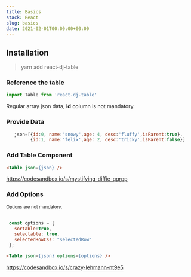 ```yaml
---
title: Basics
stack: React
slug: basics
date: 2021-02-01T00:00:00+00:00
---
```


## Installation

>yarn add react-dj-table

### Reference the table
```js
import Table from 'react-dj-table'
```
Regular array json data, <b>Id</b> column is not mandatory.
### Provide Data
 ```js
    json=[{id:0, name:'snowy',age: 4, desc:'fluffy',isParent:true},
          {id:1, name:'felix',age: 2, desc:'tricky',isParent:false}]
```
### Add Table Component
```html
<Table json={json} />
```

https://codesandbox.io/s/mystifying-diffie-qgrpp

### Add Options
<sub>Options are not mandatory.</sub>

 ```js
  
  const options = {
    sortable:true,
    selectable: true,
    selectedRowCss: "selectedRow"
  };

```
```html
<Table json={json} options={options} />
```

https://codesandbox.io/s/crazy-lehmann-nt9e5
